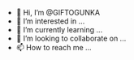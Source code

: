 - 👋 Hi, I’m @GIFTOGUNKA
- 👀 I’m interested in ...
- 🌱 I’m currently learning ...
- 💞️ I’m looking to collaborate on ...
- 📫 How to reach me ...

<!---
GIFTOGUNKA/GIFTOGUNKA is a ✨ special ✨ repository because its `README.md` (this file) appears on your GitHub profile.
You can click the Preview link to take a look at your changes.
--->
